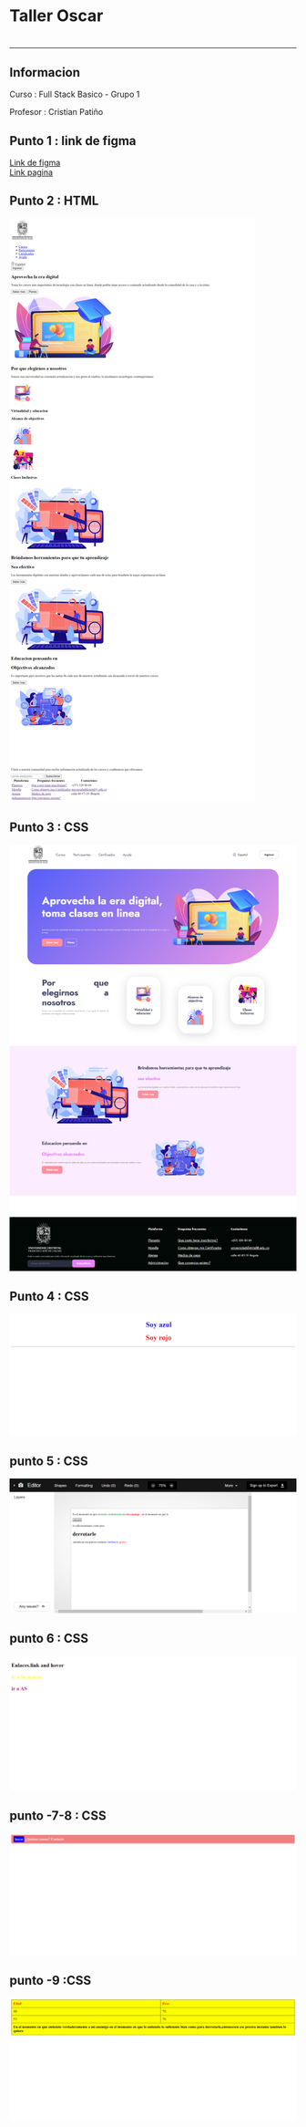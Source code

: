 <h1>Taller Oscar<h1>
<hr>

<h2>Informacion</h2>
<p>Curso : Full Stack Basico - Grupo 1<p>
<p>Profesor : Cristian Patiño</p>

<h2>Punto 1 : link de figma</h2>
<a href="https://www.figma.com/file/s3FElAnPs9jd5wfA9482JX/Oscar-Murillo-figma?type=design&node-id=0-1&t=dDdoKrgziP2ICJjs-0"
targe="_blank">Link de figma</a>

<br>
<a href="https://oscquitar.github.io/taller-9-full-stack/">Link pagina</a>

<h2>Punto 2 : HTML</h2>
<img src="./public/images/html.png" alt="html">

<h2>Punto 3 : CSS</h2>
<img src="./public/images/html-css.png" alt="css">

<h2>Punto 4 : CSS</h2>
<img src="./public/images/imagen-4.png">

<h2>punto 5 : CSS</h2>
<img src="./public/images/imagen-5.png">

<h2>punto 6 : CSS</h2>
<img src="./public/images/imagen-6.png">

<h2>punto -7-8 : CSS</h2>
<img src="./public/images/imagen-7-8.png">

<h2>punto -9 :CSS </h2>
<img src="./public/images/imagen-9.png">
